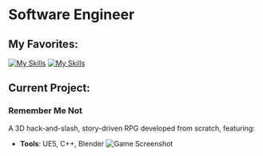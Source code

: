 # Software Engineer

## My Favorites:
[![My Skills](https://skillicons.dev/icons?i=cpp,c,py,lua)](https://skillicons.dev)
[![My Skills](https://skillicons.dev/icons?i=azure,postgres,mongodb,unreal,blender)](https://skillicons.dev)

## Current Project:
### Remember Me Not
A 3D hack-and-slash, story-driven RPG developed from scratch, featuring:
- **Tools**: UE5, C++, Blender
![Game Screenshot](https://github.com/rickyringler/rickyringler/assets/135162902/4bd1f60e-5b40-4db3-8c4b-4ace4b616987)



